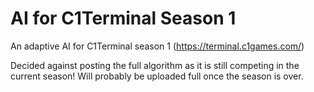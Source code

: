 # AI for C1Terminal Season 1


An adaptive AI for C1Terminal season 1 (https://terminal.c1games.com/)
 
Decided against posting the full algorithm as it is still competing in the current season!
Will probably be uploaded full once the season is over.